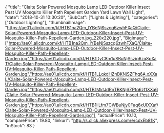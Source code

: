 {
	"title": "Claite Solar Powered Mosquito Lamp LED Outdoor Killer Insect Pest UV Mosquito Killer Path Repellent Garden Yard Lawn Wall Light",
	"date": "2018-10-31 10:30:20",
	"SubCat": ["Lights & Lighting"],
	"categories": ["Outdoor Lighting"],
	"thumbnailImage": "https://ae01.alicdn.com/kf/HTB1na2Qm_lYBeNjSszcq6zwhFXaQ/Claite-Solar-Powered-Mosquito-Lamp-LED-Outdoor-Killer-Insect-Pest-UV-Mosquito-Killer-Path-Repellent-Garden.jpg_220x220.jpg",
	"BigImage": ["https://ae01.alicdn.com/kf/HTB1na2Qm_lYBeNjSszcq6zwhFXaQ/Claite-Solar-Powered-Mosquito-Lamp-LED-Outdoor-Killer-Insect-Pest-UV-Mosquito-Killer-Path-Repellent-Garden.jpg","https://ae01.alicdn.com/kf/HTB1DyC8m1uSBuNjSsziq6zq8pXaT/Claite-Solar-Powered-Mosquito-Lamp-LED-Outdoor-Killer-Insect-Pest-UV-Mosquito-Killer-Path-Repellent-Garden.jpg","https://ae01.alicdn.com/kf/HTB1LLqkdHZnBKNjSZFhq6A.oXXaL/Claite-Solar-Powered-Mosquito-Lamp-LED-Outdoor-Killer-Insect-Pest-UV-Mosquito-Killer-Path-Repellent-Garden.jpg","https://ae01.alicdn.com/kf/HTB1MktJdRnTBKNjSZPfq6zf1XXa6/Claite-Solar-Powered-Mosquito-Lamp-LED-Outdoor-Killer-Insect-Pest-UV-Mosquito-Killer-Path-Repellent-Garden.jpg","https://ae01.alicdn.com/kf/HTB1liLfm7CWBuNjy0Faq6xUlXXaf/Claite-Solar-Powered-Mosquito-Lamp-LED-Outdoor-Killer-Insect-Pest-UV-Mosquito-Killer-Path-Repellent-Garden.jpg"],
	"actualPrice": 10.10,
	"comparePrice": 19.80,
	"linkurl": "http://s.click.aliexpress.com/e/cdxEb81K",
	"inStock": 83
}
